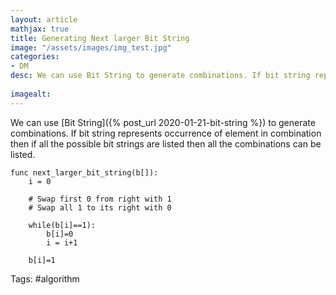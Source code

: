 ```yaml
---
layout: article
mathjax: true
title: Generating Next larger Bit String
image: "/assets/images/img_test.jpg"
categories:
- DM
desc: We can use Bit String to generate combinations. If bit string represents occurrence of element in combination then if all the possible bit strings are listed then all the combinations can be listed.
 
imagealt: 
---
```


We can use [Bit String]({% post_url 2020-01-21-bit-string %}) to generate combinations. If bit string represents occurrence of element in combination then if all the possible bit strings are listed then all the combinations can be listed.

```
func next_larger_bit_string(b[]):
	i = 0
	
	# Swap first 0 from right with 1
	# Swap all 1 to its right with 0
	
	while(b[i]==1):
		b[i]=0
		i = i+1
		
	b[i]=1
```

Tags: #algorithm